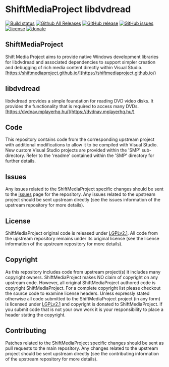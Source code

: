 ShiftMediaProject libdvdread
=============
[![Build status](https://ci.appveyor.com/api/projects/status/p22c5f61mcm2h9u0?svg=true)](https://ci.appveyor.com/project/Sibras/sdl)
[![Github All Releases](https://img.shields.io/github/downloads/ShiftMediaProject/libdvdread/total.svg)](https://github.com/ShiftMediaProject/libdvdread/releases)
[![GitHub release](https://img.shields.io/github/release/ShiftMediaProject/libdvdread.svg)](https://github.com/ShiftMediaProject/libdvdread/releases/latest)
[![GitHub issues](https://img.shields.io/github/issues/ShiftMediaProject/libdvdread.svg)](https://github.com/ShiftMediaProject/libdvdread/issues)
[![license](https://img.shields.io/github/license/ShiftMediaProject/libdvdread.svg)](https://github.com/ShiftMediaProject/libdvdread)
[![donate](https://img.shields.io/badge/donate-link-brightgreen.svg)](https://shiftmediaproject.github.io/8-donate/)
## ShiftMediaProject

Shift Media Project aims to provide native Windows development libraries for libdvdread and associated dependencies to support simpler creation and debugging of rich media content directly within Visual Studio. [https://shiftmediaproject.github.io/](https://shiftmediaproject.github.io/)

## libdvdread

libdvdread provides a simple foundation for reading DVD video disks. It provides the functionality that is required to access many DVDs. [https://dvdnav.mplayerhq.hu/](https://dvdnav.mplayerhq.hu/)

## Code

This repository contains code from the corresponding upstream project with additional modifications to allow it to be compiled with Visual Studio. New custom Visual Studio projects are provided within the 'SMP' sub-directory. Refer to the 'readme' contained within the 'SMP' directory for further details.

## Issues

Any issues related to the ShiftMediaProject specific changes should be sent to the [issues](https://github.com/ShiftMediaProject/libdvdread/issues) page for the repository. Any issues related to the upstream project should be sent upstream directly (see the issues information of the upstream repository for more details).

## License

ShiftMediaProject original code is released under [LGPLv2.1](https://www.gnu.org/licenses/lgpl-2.1.html). All code from the upstream repository remains under its original license (see the license information of the upstream repository for more details).

## Copyright

As this repository includes code from upstream project(s) it includes many copyright owners. ShiftMediaProject makes NO claim of copyright on any upstream code. However, all original ShiftMediaProject authored code is copyright ShiftMediaProject. For a complete copyright list please checkout the source code to examine license headers. Unless expressly stated otherwise all code submitted to the ShiftMediaProject project (in any form) is licensed under [LGPLv2.1](https://www.gnu.org/licenses/lgpl-2.1.html) and copyright is donated to ShiftMediaProject. If you submit code that is not your own work it is your responsibility to place a header stating the copyright.

## Contributing

Patches related to the ShiftMediaProject specific changes should be sent as pull requests to the main repository. Any changes related to the upstream project should be sent upstream directly (see the contributing information of the upstream repository for more details).